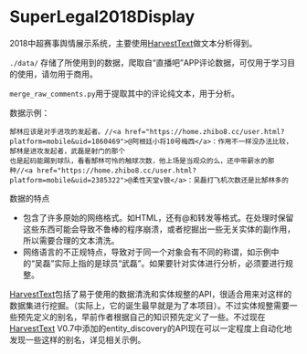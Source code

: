 # SuperLegal2018Display
2018中超赛事舆情展示系统，主要使用[HarvestText](https://github.com/blmoistawinde/HarvestText)做文本分析得到。

`./data/` 存储了所使用到的数据，爬取自“直播吧”APP评论数据，可仅用于学习目的使用，请勿用于商用。

`merge_raw_comments.py`用于提取其中的评论纯文本，用于分析。

数据示例：
```
郜林应该是对手进攻的发起者。//<a href="https://home.zhibo8.cc/user.html?platform=mobile&uid=1860469">@阿根廷小将10号梅西</a>：作用不一样没办法比较，郜林是进攻发起者，武磊是射门的那个
也是起码能踢到球队，看看郜林可怜的触球次数，他上场是当观众的么，还中带薪水的那种//<a href="https://home.zhibo8.cc/user.html?platform=mobile&uid=2385322">@柔性天堂∨狼</a>：吴磊打飞机次数还是比郜林多的
```

数据的特点

- 包含了许多原始的网络格式。如HTML，还有@和转发等格式。在处理时保留这些东西可能会导致不鲁棒的程序崩溃，或者挖掘出一些无关实体的副作用，所以需要合理的文本清洗。
- 网络语言的不正规特点，导致对于同一个对象会有不同的称谓，如示例中的“吴磊”实际上指的是球员“武磊”。如果要针对实体进行分析，必须要进行规整。

[HarvestText](https://github.com/blmoistawinde/HarvestText)包括了易于使用的数据清洗和实体规整的API，很适合用来对这样的数据集进行挖掘。（实际上，它的诞生最早就是为了本项目）。不过实体规整需要一些预先定义的别名，早前作者根据自己的知识预先定义了一些。不过现在[HarvestText](https://github.com/blmoistawinde/HarvestText) V0.7中添加的entity_discovery的API现在可以一定程度上自动化地发现一些这样的别名，详见相关示例。

